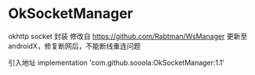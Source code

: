 # OkSocketManager
okhttp socket 封装
修改自 https://github.com/Rabtman/WsManager 更新至androidX，修复断网后，不能断线重连问题

引入地址
implementation 'com.github.sooola:OkSocketManager:1.1'
